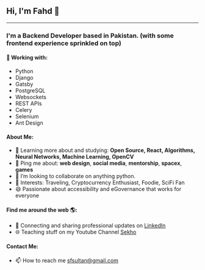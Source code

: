 ## Hi, I'm Fahd 👋
---

### I'm a Backend Developer based in Pakistan. (with some frontend experience sprinkled on top) 

#### 👀 Working with: 

- Python
- Django
- Gatsby
- PostgreSQL
- Websockets
- REST APIs
- Celery
- Selenium
- Ant Design


#### About Me:

- 🌱 Learning more about and studying: **Open Source, React, Algorithms, Neural Networks, Machine Learning, OpenCV**
- 💬 Ping me about: **web design**, **social media**, **mentorship**, **spacex**, **games**
- 💞️ I’m looking to collaborate on anything python.
- 💜 Interests: Traveling, Cryptocurrency Enthusiast, Foodie, SciFi Fan
- 😄 Passionate about accessibility and eGovernance that works for everyone


#### Find me around the web 🌎:
- 💼 Connecting and sharing professional updates on <a href="https://www.linkedin.com/in/fahd-sultan-16121043/">LinkedIn</a>
- 🌐 Teaching stuff on my Youtube Channel <a href="https://www.youtube.com/channel/UCdwgYqTa2kUkkqwRvUlBXdw">Sekho</a>


#### Contact Me:
- 📫 How to reach me sfsultan@gmail.com

